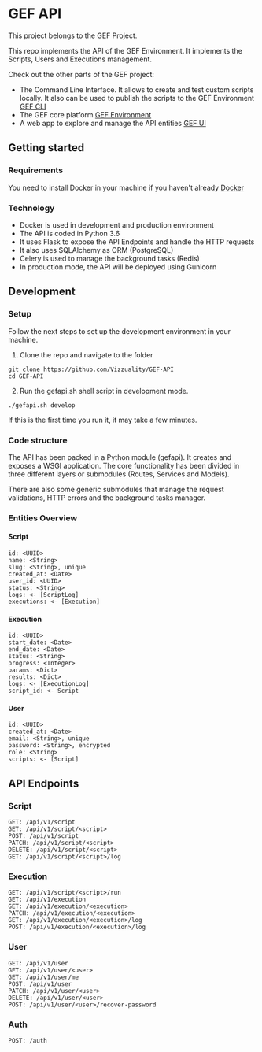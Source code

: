 # GEF API

This project belongs to the GEF Project.

This repo implements the API of the GEF Environment. It implements the Scripts, Users and Executions management.

Check out the other parts of the GEF project:

- The Command Line Interface. It allows to create and test custom scripts locally. It also can be used to publish the scripts to the GEF Environment [GEF CLI](https://github.com/Vizzuality/GEF-CLI)
- The GEF core platform [GEF Environment](https://github.com/Vizzuality/GEF-Environment)
- A web app to explore and manage the API entities [GEF UI](https://github.com/Vizzuality/GEF-UI)

## Getting started

### Requirements

You need to install Docker in your machine if you haven't already [Docker](https://www.docker.com/)

### Technology

- Docker is used in development and production environment
- The API is coded in Python 3.6
- It uses Flask to expose the API Endpoints and handle the HTTP requests
- It also uses SQLAlchemy as ORM (PostgreSQL)
- Celery is used to manage the background tasks (Redis)
- In production mode, the API will be deployed using Gunicorn

## Development

### Setup

Follow the next steps to set up the development environment in your machine.

1. Clone the repo and navigate to the folder

```ssh
git clone https://github.com/Vizzuality/GEF-API
cd GEF-API
```

2. Run the gefapi.sh shell script in development mode.

```ssh
./gefapi.sh develop
```

If this is the first time you run it, it may take a few minutes.

### Code structure

The API has been packed in a Python module (gefapi). It creates and exposes a WSGI application. The core functionality
has been divided in three different layers or submodules (Routes, Services and Models).

There are also some generic submodules that manage the request validations, HTTP errors and the background tasks manager.

### Entities Overview

#### Script

```
id: <UUID>
name: <String>
slug: <String>, unique
created_at: <Date>
user_id: <UUID>
status: <String>
logs: <- [ScriptLog]
executions: <- [Execution]
```

#### Execution

```
id: <UUID>
start_date: <Date>
end_date: <Date>
status: <String>
progress: <Integer>
params: <Dict>
results: <Dict>
logs: <- [ExecutionLog]
script_id: <- Script
```

#### User

```
id: <UUID>
created_at: <Date>
email: <String>, unique
password: <String>, encrypted
role: <String>
scripts: <- [Script]
```

## API Endpoints

### Script

```
GET: /api/v1/script
GET: /api/v1/script/<script>
POST: /api/v1/script
PATCH: /api/v1/script/<script>
DELETE: /api/v1/script/<script>
GET: /api/v1/script/<script>/log
```

### Execution

```
GET: /api/v1/script/<script>/run
GET: /api/v1/execution
GET: /api/v1/execution/<execution>
PATCH: /api/v1/execution/<execution>
GET: /api/v1/execution/<execution>/log
POST: /api/v1/execution/<execution>/log
```

### User

```
GET: /api/v1/user
GET: /api/v1/user/<user>
GET: /api/v1/user/me
POST: /api/v1/user
PATCH: /api/v1/user/<user>
DELETE: /api/v1/user/<user>
POST: /api/v1/user/<user>/recover-password
```

### Auth

```
POST: /auth
```
